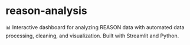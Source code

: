# reason-analysis
📊 Interactive dashboard for analyzing REASON data with automated data processing, cleaning, and visualization. Built with Streamlit and Python.
